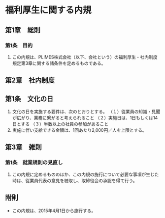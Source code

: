 # 福利厚生に関する内規

## 第1章　総則

### 第1条　目的
1. この内規は、PLIMES株式会社（以下、会社という）の福利厚生・社内制度規定第3章に関する諸条件を定めるものである。

## 第2章　社内制度

## 第1条　文化の日
1. 文化の日を実施する要件は、次のとおりとする。
（１）従業員の知識・見聞が広がり、業務に繋がると考えられること
（２）実施日は、1日もしくは14日とする
（３）半数以上の社員の参加があること
2. 実施に伴い支給できる金額は、1回あたり2,000円／人を上限とする。

## 第3章　雑則

### 第1条　就業規則の見直し
1. この内規に定めるもののほか、この内規の施行について必要な事項が生じた時は、従業員代表の意見を聴取し、取締役会の承認を得て行う。

## 附則
* この内規は、2015年4月1日から施行する。
